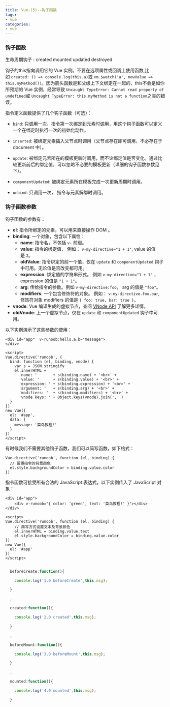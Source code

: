 ```yaml
---
title: Vue-(5)--钩子函数
tags: 
- vue
categories:
- vue
---
```


### 钩子函数

生命周期钩子 : created mounted updated destroyed

钩子的this指向调用它的 Vue 实例。不要在选项属性或回调上使用函数,比如 `created: () => console.log(this.a)`或 `vm.$watch('a', newValue => this.myMethod())`。因为箭头函数是和父级上下文绑定在一起的，this不会是如你所预期的 Vue 实例，经常导致 `Uncaught TypeError: Cannot read property of undefined`或 `Uncaught TypeError: this.myMethod is not a function`之类的错误。

指令定义函数提供了几个钩子函数（可选）：

*   `bind`: 只调用一次，指令第一次绑定到元素时调用，用这个钩子函数可以定义一个在绑定时执行一次的初始化动作。

*   `inserted`: 被绑定元素插入父节点时调用（父节点存在即可调用，不必存在于 document 中）。

*   `update`: 被绑定元素所在的模板更新时调用，而不论绑定值是否变化。通过比较更新前后的绑定值，可以忽略不必要的模板更新（详细的钩子函数参数见下）。

*   `componentUpdated`: 被绑定元素所在模板完成一次更新周期时调用。

*   `unbind`: 只调用一次， 指令与元素解绑时调用。

### 钩子函数参数

钩子函数的参数有：

*   **el**: 指令所绑定的元素，可以用来直接操作 DOM 。
*   **binding**: 一个对象，包含以下属性：
    *   **name**: 指令名，不包括 `v-` 前缀。
    *   **value**: 指令的绑定值， 例如： `v-my-directive="1 + 1"`, value 的值是 `2`。
    *   **oldValue**: 指令绑定的前一个值，仅在 `update` 和 `componentUpdated` 钩子中可用。无论值是否改变都可用。
    *   **expression**: 绑定值的字符串形式。 例如 `v-my-directive="1 + 1"` ， expression 的值是 `"1 + 1"`。
    *   **arg**: 传给指令的参数。例如 `v-my-directive:foo`， arg 的值是 `"foo"`。
    *   **modifiers**: 一个包含修饰符的对象。 例如： `v-my-directive.foo.bar`, 修饰符对象 modifiers 的值是 `{ foo: true, bar: true }`。
*   **vnode**: Vue 编译生成的虚拟节点，查阅 [VNode API](http://www.runoob.com/api/#VNode接口) 了解更多详情。
*   **oldVnode**: 上一个虚拟节点，仅在 `update` 和 `componentUpdated` 钩子中可用。

以下实例演示了这些参数的使用：
```
<div id="app"  v-runoob:hello.a.b="message">
</div>
 
<script>
Vue.directive('runoob', {
  bind: function (el, binding, vnode) {
    var s = JSON.stringify
    el.innerHTML =
      'name: '       + s(binding.name) + '<br>' +
      'value: '      + s(binding.value) + '<br>' +
      'expression: ' + s(binding.expression) + '<br>' +
      'argument: '   + s(binding.arg) + '<br>' +
      'modifiers: '  + s(binding.modifiers) + '<br>' +
      'vnode keys: ' + Object.keys(vnode).join(', ')
  }
})
new Vue({
  el: '#app',
  data: {
    message: '菜鸟教程!'
  }
})
</script>
```

有时候我们不需要其他钩子函数，我们可以简写函数，如下格式：
```
Vue.directive('runoob', function (el, binding) {
  // 设置指令的背景颜色
  el.style.backgroundColor = binding.value.color
})
```

指令函数可接受所有合法的 JavaScript 表达式，以下实例传入了 JavaScript 对象：

```
<div id="app">
    <div v-runoob="{ color: 'green', text: '菜鸟教程!' }"></div>
</div>
 
<script>
Vue.directive('runoob', function (el, binding) {
    // 简写方式设置文本及背景颜色
    el.innerHTML = binding.value.text
    el.style.backgroundColor = binding.value.color
})
new Vue({
  el: '#app'
})
</script>
```

```javascript

  beforeCreate:function(){

    console.log('1.0 beforeCreate',this.msg);

  }

  ,

  created:function(){

    console.log('2.0 created',this.msg);

  }

  ,

  beforeMount:function(){

    console.log('3.0 beforeMount',this.msg);

  }

  ,

  mounted:function(){

    console.log('4.0 mounted',this.msg);

  }

```
